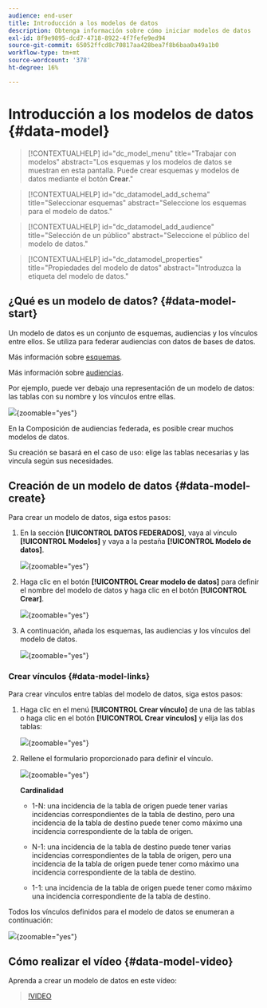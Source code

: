```yaml
---
audience: end-user
title: Introducción a los modelos de datos
description: Obtenga información sobre cómo iniciar modelos de datos
exl-id: 8f9e9895-dcd7-4718-8922-4f7fefe9ed94
source-git-commit: 65052ffcd8c70817aa428bea7f8b6baa0a49a1b0
workflow-type: tm+mt
source-wordcount: '378'
ht-degree: 16%

---
```


# Introducción a los modelos de datos {#data-model}

>[!CONTEXTUALHELP]
>id="dc_model_menu"
>title="Trabajar con modelos"
>abstract="Los esquemas y los modelos de datos se muestran en esta pantalla. Puede crear esquemas y modelos de datos mediante el botón **Crear**."

>[!CONTEXTUALHELP]
>id="dc_datamodel_add_schema"
>title="Seleccionar esquemas"
>abstract="Seleccione los esquemas para el modelo de datos."


>[!CONTEXTUALHELP]
>id="dc_datamodel_add_audience"
>title="Selección de un público"
>abstract="Seleccione el público del modelo de datos."

>[!CONTEXTUALHELP]
>id="dc_datamodel_properties"
>title="Propiedades del modelo de datos"
>abstract="Introduzca la etiqueta del modelo de datos."


## ¿Qué es un modelo de datos? {#data-model-start}

Un modelo de datos es un conjunto de esquemas, audiencias y los vínculos entre ellos. Se utiliza para federar audiencias con datos de bases de datos.

Más información sobre [esquemas](../customer/schemas.md#schema-start).

Más información sobre [audiencias](../start/audiences.md).

Por ejemplo, puede ver debajo una representación de un modelo de datos: las tablas con su nombre y los vínculos entre ellas.

![](assets/datamodel.png){zoomable="yes"}

En la Composición de audiencias federada, es posible crear muchos modelos de datos.

Su creación se basará en el caso de uso: elige las tablas necesarias y las vincula según sus necesidades.

## Creación de un modelo de datos {#data-model-create}

Para crear un modelo de datos, siga estos pasos:

1. En la sección **[!UICONTROL DATOS FEDERADOS]**, vaya al vínculo **[!UICONTROL Modelos]** y vaya a la pestaña **[!UICONTROL Modelo de datos]**.

   ![](assets/datamodel_create.png){zoomable="yes"}

1. Haga clic en el botón **[!UICONTROL Crear modelo de datos]** para definir el nombre del modelo de datos y haga clic en el botón **[!UICONTROL Crear]**.

   ![](assets/datamodel_name.png){zoomable="yes"}

1. A continuación, añada los esquemas, las audiencias y los vínculos del modelo de datos.

   ![](assets/datamodel_schemas.png){zoomable="yes"}

### Crear vínculos {#data-model-links}

Para crear vínculos entre tablas del modelo de datos, siga estos pasos:

1. Haga clic en el menú **[!UICONTROL Crear vínculo]** de una de las tablas o haga clic en el botón **[!UICONTROL Crear vínculos]** y elija las dos tablas:

   ![](assets/datamodel_createlinks.png){zoomable="yes"}

1. Rellene el formulario proporcionado para definir el vínculo.

   ![](assets/datamodel_link.png){zoomable="yes"}

   **Cardinalidad**

   * 1-N: una incidencia de la tabla de origen puede tener varias incidencias correspondientes de la tabla de destino, pero una incidencia de la tabla de destino puede tener como máximo una incidencia correspondiente de la tabla de origen.

   * N-1: una incidencia de la tabla de destino puede tener varias incidencias correspondientes de la tabla de origen, pero una incidencia de la tabla de origen puede tener como máximo una incidencia correspondiente de la tabla de destino.

   * 1-1: una incidencia de la tabla de origen puede tener como máximo una incidencia correspondiente de la tabla de destino.

Todos los vínculos definidos para el modelo de datos se enumeran a continuación:

![](assets/datamodel_alllinks.png){zoomable="yes"}

## Cómo realizar el vídeo {#data-model-video}

Aprenda a crear un modelo de datos en este vídeo:

>[!VIDEO](https://video.tv.adobe.com/v/3432020)
